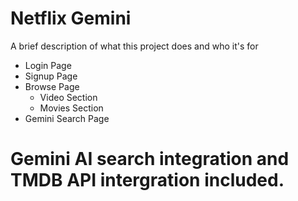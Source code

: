 
# Netflix Gemini

A brief description of what this project does and who it's for

- Login Page
- Signup Page
- Browse Page
    - Video Section
    - Movies Section
- Gemini Search Page


# Gemini AI search integration and TMDB API intergration included.